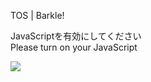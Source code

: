 TOS | Barkle!

JavaScriptを有効にしてください  
Please turn on your JavaScript

![](/static-assets/splash.png?1731610762188)